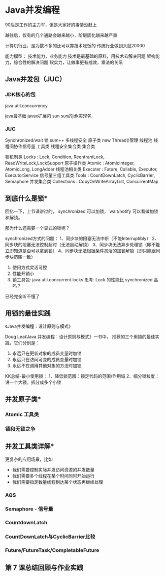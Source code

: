 # Java并发编程

90后是工作的主力军，但是大家好的事情没赶上

越往后，仅有的几个通路会越来越小，阶层固化越来越严重

计算机行业，是为数不多的还可以靠技术吃饭的
传统行业做到头就20000

能力模型：
技术能力，业务能力
技术是最基础的原料，用技术去解决问题
架构能力，综合性的解决问题
软实力，让做事更有成效，乘法的关系

## Java并发包（JUC）

### JDK核心的包

java.util.concurrency

java最基础
javax扩展包
sun sun的jdk实现包

### JUC

Synchronized/wait 锁
sum++ 多线程安全 原子类
new Thread()管理 线程池
线程间协作信号量 工具类
线程安全集合类 集合类

锁机制类 Locks : Lock, Condition, ReentrantLock, ReadWriteLock,LockSupport
原子操作类 Atomic : AtomicInteger, AtomicLong, LongAdder
线程池相关类 Executer : Future, Callable, Executor, ExecutorService
信号量三组工具类 Tools : CountDownLatch, CyclicBarrier, Semaphore
并发集合类 Collections : CopyOnWriteArrayList, ConcurrentMap

## 到底什么是锁*

回忆一下，上节课讲过的，
synchronized 可以加锁，
wait/notify 可以看做加锁和解锁。

那为什么还需要一个显式的锁呢？

synchronized方式的问题：
1、同步块的阻塞无法中断（不能Interruptibly）
2、同步块的阻塞无法控制超时（无法自动解锁）
3、同步块无法异步处理锁（即不能立即知道是否可以拿到锁）
4、同步块无法根据条件灵活的加锁解锁（即只能跟同步块范围一致）

1. 使用方式灵活可控
2. 性能开销小
3. 锁工具包: java.util.concurrent.locks
思考: Lock 的性能比 synchronized 高吗？

已经完全听不懂了

## 用锁的最佳实践

《Java并发编程：设计原则与模式》

Doug Lea《Java 并发编程：设计原则与模式》一书中，
推荐的三个用锁的最佳实践，它们分别是：
1. 永远只在更新对象的成员变量时加锁
2. 永远只在访问可变的成员变量时加锁
3. 永远不在调用其他对象的方法时加锁

KK总结-最小使用锁：
1、降低锁范围：锁定代码的范围/作用域
2、细分锁粒度：讲一个大锁，拆分成多个小锁

## 并发原子类*

### Atomic 工具类

### 锁和无锁之争


## 并发工具类详解*

更复杂的应用场景，比如
- 我们需要控制实际并发访问资源的并发数量
- 我们需要多个线程在某个时间同时开始运行
- 我们需要指定数量线程到达某个状态再继续处理

### AQS

### Semaphore - 信号量

### CountdownLatch

### CountDownLatch与CyclicBarrier比较

### Future/FutureTask/CompletableFuture

## 第 7 课总结回顾与作业实践

 